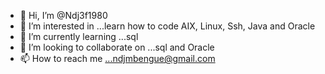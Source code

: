 - 👋 Hi, I’m @Ndj3f1980
- 👀 I’m interested in ...learn how to code AIX, Linux, Ssh, Java and Oracle
- 🌱 I’m currently learning ...sql
- 💞️ I’m looking to collaborate on ...sql and Oracle
- 📫 How to reach me ...ndjmbengue@gmail.com

<!---
Ndj3f1980/Ndj3f1980 is a ✨ special ✨ repository because its `README.md` (this file) appears on your GitHub profile.
You can click the Preview link to take a look at your changes.
--->
